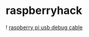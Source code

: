 # raspberryhack 
! [raspberry pi usb debug cable](http://wiki.osdev.org/images/3/36/ARM_RaspberryPi_serial.jpg)
